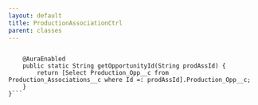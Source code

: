 ```yaml
---
layout: default
title: ProductionAssociationCtrl
parent: classes
---
```


```public class ProductionAssociationCtrl {
	
    @AuraEnabled
    public static String getOpportunityId(String prodAssId) {
        return [Select Production_Opp__c from Production_Associations__c where Id =: prodAssId].Production_Opp__c;
    }
}```

